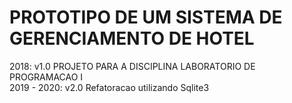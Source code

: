 # PROTOTIPO DE UM SISTEMA DE GERENCIAMENTO DE HOTEL

2018: v1.0 PROJETO PARA A DISCIPLINA LABORATORIO DE PROGRAMACAO I\
2019 - 2020: v2.0 Refatoracao utilizando Sqlite3

